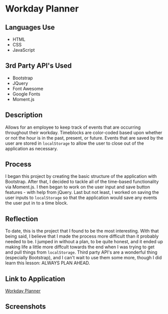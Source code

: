 # Workday Planner

## Languages Use
* HTML
* CSS
* JavaScript

## 3rd Party API's Used
* Bootstrap
* JQuery
* Font Awesome
* Google Fonts
* Moment.js

## Description
Allows for an employee to keep track of events that are occurring throughout their workday. Timeblocks are color-coded based upon whether or not the hour is in the past, present, or future. Events that are saved by the user are stored in `localStorage` to allow the user to close out of the application as necessary. 

## Process
I began this project by creating the basic structure of the application with Bootstrap. After that, I decided to tackle all of the time-based functionality via Moment.js. I then began to work on the user input and save button features - with help from jQuery. Last but not least, I worked on saving the user inputs to `localStorage` so that the application would save any events the user put in to a time block. 

## Reflection
To date, this is the project that I found to be the most interesting. With that being said, I believe that I made the process more difficult than it probably needed to be. I jumped in without a plan, to be quite honest, and it ended up making life a little more diffcult towards the end when I was trying to get and pull things from `localStorage`. Third party API's are a wonderful thing (especially Bootstrap), and I can't wait to use them some more, though I did learn this lesson: ALWAYS PLAN AHEAD.

## Link to Application
[Workday Planner](https://loganmerchant.github.io/workday-planner/)

## Screenshots
